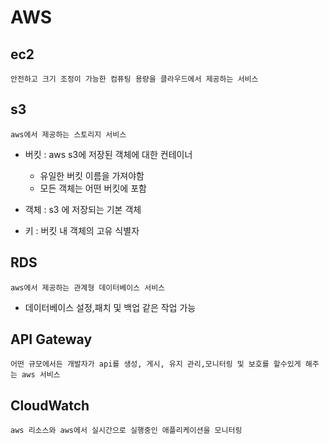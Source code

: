 # AWS

## ec2
    안전하고 크기 조정이 가능한 컴퓨팅 용량을 클라우드에서 제공하는 서비스

## s3
    aws에서 제공하는 스토리지 서비스
- 버킷 :  aws s3에 저장된 객체에 대한 컨테이너
    - 유일한 버킷 이름을 가져야함
    - 모든 객체는 어떤 버킷에 포함 

- 객체 : s3 에 저장되는 기본 객체

- 키 : 버킷 내 객체의 고유 식별자

## RDS
    aws에서 제공하는 관계형 데이터베이스 서비스
- 데이터베이스 설정,패치 및 백업 같은 작업 가능

## API Gateway
    어떤 규모에서든 개발자가 api를 생성, 게시, 유지 관리,모니터링 및 보호를 할수있게 해주는 aws 서비스


## CloudWatch
    aws 리소스와 aws에서 실시간으로 실행중인 애플리케이션을 모니터링
    
